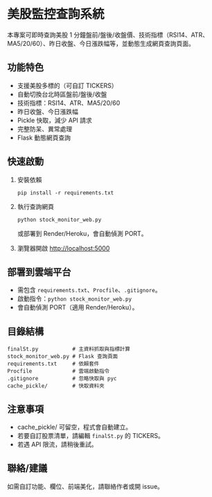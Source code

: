 # 美股監控查詢系統

本專案可即時查詢美股 1 分鐘盤前/盤後/收盤價、技術指標（RSI14、ATR、MA5/20/60）、昨日收盤、今日漲跌幅等，並動態生成網頁查詢頁面。

## 功能特色

- 支援美股多標的（可自訂 TICKERS）
- 自動切換台北時區盤前/盤後/收盤
- 技術指標：RSI14、ATR、MA5/20/60
- 昨日收盤、今日漲跌幅
- Pickle 快取，減少 API 請求
- 完整防呆、異常處理
- Flask 動態網頁查詢

## 快速啟動

1. 安裝依賴

   ```
   pip install -r requirements.txt
   ```

2. 執行查詢網頁

   ```
   python stock_monitor_web.py
   ```

   或部署到 Render/Heroku，會自動偵測 PORT。

3. 瀏覽器開啟
   [http://localhost:5000](http://localhost:5000)

## 部署到雲端平台

- 需包含 `requirements.txt`、`Procfile`、`.gitignore`。
- 啟動指令：`python stock_monitor_web.py`
- 會自動偵測 PORT（適用 Render/Heroku）。

## 目錄結構

```
finalSt.py           # 主資料抓取與指標計算
stock_monitor_web.py # Flask 查詢頁面
requirements.txt     # 依賴套件
Procfile             # 雲端啟動指令
.gitignore           # 忽略快取與 pyc
cache_pickle/        # 快取資料夾
```

## 注意事項

- cache_pickle/ 可留空，程式會自動建立。
- 若要自訂股票清單，請編輯 `finalSt.py` 的 TICKERS。
- 若遇 API 限流，請稍後重試。

## 聯絡/建議

如需自訂功能、欄位、前端美化，請聯絡作者或開 issue。
